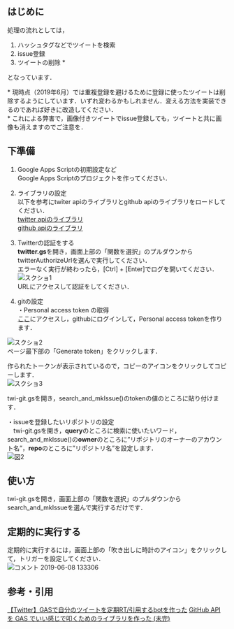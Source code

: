## はじめに
処理の流れとしては，  
1. ハッシュタグなどでツイートを検索
1. issue登録
1. ツイートの削除 *  
  
となっています．


\* 現時点（2019年6月）では重複登録を避けるために登録に使ったツイートは削除するようにしています．いずれ変わるかもしれません．変える方法を実装できるのであれば好きに改造してください．  
\* これによる弊害で，画像付きツイートでissue登録しても，ツイートと共に画像も消えますのでご注意を．

## 下準備  
1. Google Apps Scriptの初期設定など  
Google Apps Scriptのプロジェクトを作ってください．

1. ライブラリの設定  
以下を参考にtwiter apiのライブラリとgithub apiのライブラリをロードしてください．  
[twitter apiのライブラリ](https://qiita.com/expajp/items/7cc16378ee790f1d404f)  
[github apiのライブラリ](https://matsubara0507.github.io/posts/2017-05-03-make-githubapi-lib-for-gas.html)

1. Twitterの認証をする  
**twitter.gs**を開き，画面上部の「関数を選択」のプルダウンからtwitterAuthorizeUrlを選んで実行してください．  
エラーなく実行が終わったら，[Ctrl] + [Enter]でログを開いてください．  
![スクショ1](https://camo.qiitausercontent.com/255d1f595d95fd3afdc5e409998628a94ef1e8c3/68747470733a2f2f71696974612d696d6167652d73746f72652e73332e616d617a6f6e6177732e636f6d2f302f37303433372f63303639626336622d333831622d393732352d646365612d3934356330306438663465652e706e67)  
URLにアクセスして認証をしてください．  

1. gitの設定  
・Personal access token の取得  
[ここ](https://github.com/settings/tokens/new)にアクセスし，githubにログインして，Personal access tokenを作ります．  

![スクショ2](https://user-images.githubusercontent.com/32073583/59142166-cdd7ac80-89f4-11e9-9acd-8a83f9e5aed3.png)  
ページ最下部の「Generate token」をクリックします．  

作られたトークンが表示されているので，コピーのアイコンをクリックしてコピーします．  
![スクショ3](https://user-images.githubusercontent.com/32073583/59142496-40975680-89fa-11e9-822d-767011804e16.png)　　

twi-git.gsを開き，search_and_mkIssue()のtokenの値のところに貼り付けます．  

・issueを登録したいリポジトリの設定  
　twi-git.gsを開き，**query**のところに検索に使いたいワード，search_and_mkIssue()の**owner**のところに”リポジトリのオーナーのアカウント名”，**repo**のところに”リポジトリ名”を設定します．  
![図2](https://user-images.githubusercontent.com/32073583/59142555-15f9cd80-89fb-11e9-824e-65d10097d986.png)  

## 使い方  
twi-git.gsを開き，画面上部の「関数を選択」のプルダウンからsearch_and_mkIssueを選んで実行するだけです．  

## 定期的に実行する  
定期的に実行するには，画面上部の「吹き出しに時計のアイコン」をクリックして，トリガーを設定してください．  
![コメント 2019-06-08 133306](https://user-images.githubusercontent.com/32073583/59142568-51949780-89fb-11e9-9b9f-1aa03cbc4841.png)  

## 参考・引用  
[【Twitter】GASで自分のツイートを定期RT/引用するbotを作った](https://qiita.com/expajp/items/7cc16378ee790f1d404f)
[GitHub API を GAS でいい感じで叩くためのライブラリを作った (未完)](https://matsubara0507.github.io/posts/2017-05-03-make-githubapi-lib-for-gas.html)
